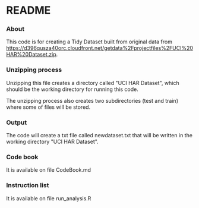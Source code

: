 README
==============================

### About

This code is for creating a Tidy Dataset built from original data from https://d396qusza40orc.cloudfront.net/getdata%2Fprojectfiles%2FUCI%20HAR%20Dataset.zip.

### Unzipping process

Unzipping this file creates a directory called "UCI HAR Dataset", which should be the working directory for running this code.

The unzipping process also creates two subdirectories (test and train) where some of files will be stored.

### Output

The code will create a txt file called newdataset.txt that will be written in the working directory "UCI HAR Dataset".

### Code book

It is available on file CodeBook.md

### Instruction list

It is available on file run_analysis.R
